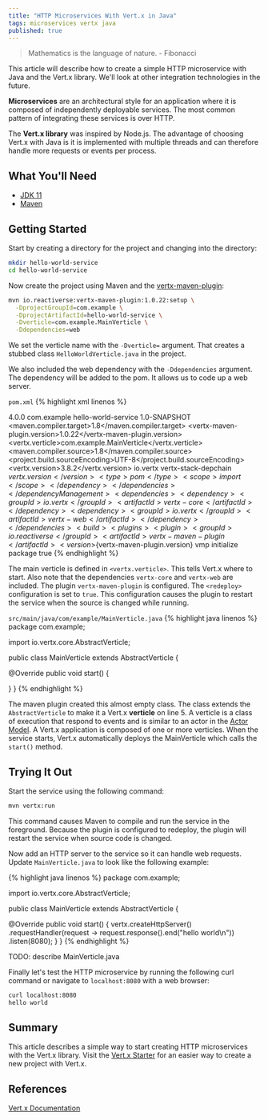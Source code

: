 ```yaml
---
title: "HTTP Microservices With Vert.x in Java"
tags: microservices vertx java
published: true
---
```


> Mathematics is the language of nature. - Fibonacci

This article will describe how to create a simple HTTP microservice with Java and the Vert.x library. We'll look at other integration technologies in the future.

**Microservices** are an architectural style for an application where it is composed of independently deployable services. The most common pattern of integrating these services is over HTTP.

The **Vert.x library** was inspired by Node.js. The advantage of choosing Vert.x with Java is it is implemented with multiple threads and can therefore handle more requests or events per process.

## What You'll Need
* [JDK 11](https://adoptopenjdk.net/?variant=openjdk11&jvmVariant=hotspot)
* [Maven](https://maven.apache.org/download.cgi)

## Getting Started

Start by creating a directory for the project and changing into the directory:

```bash
mkdir hello-world-service
cd hello-world-service
```

Now create the project using Maven and the [vertx-maven-plugin](https://reactiverse.io/vertx-maven-plugin/):

```bash
mvn io.reactiverse:vertx-maven-plugin:1.0.22:setup \
  -DprojectGroupId=com.example \
  -DprojectArtifactId=hello-world-service \
  -Dverticle=com.example.MainVerticle \
  -Ddependencies=web
```

We set the verticle name with the `-Dverticle=` argument. That creates a stubbed class `HelloWorldVerticle.java` in the project.

We also included the web dependency with the `-Ddependencies` argument. The dependency will be added to the pom. It allows us to code up a web server.

`pom.xml`
{% highlight xml linenos %}
<?xml version="1.0"?>
<project xsi:schemaLocation="http://maven.apache.org/POM/4.0.0 http://maven.apache.org/xsd/maven-4.0.0.xsd" xmlns="http://maven.apache.org/POM/4.0.0"
    xmlns:xsi="http://www.w3.org/2001/XMLSchema-instance">
  <modelVersion>4.0.0</modelVersion>
  <groupId>com.example</groupId>
  <artifactId>hello-world-service</artifactId>
  <version>1.0-SNAPSHOT</version>
  <properties>
    <maven.compiler.target>1.8</maven.compiler.target>
    <vertx-maven-plugin.version>1.0.22</vertx-maven-plugin.version>
    <vertx.verticle>com.example.MainVerticle</vertx.verticle>
    <maven.compiler.source>1.8</maven.compiler.source>
    <project.build.sourceEncoding>UTF-8</project.build.sourceEncoding>
    <vertx.version>3.8.2</vertx.version>
  </properties>
  <dependencyManagement>
    <dependencies>
      <dependency>
        <groupId>io.vertx</groupId>
        <artifactId>vertx-stack-depchain</artifactId>
        <version>${vertx.version}</version>
        <type>pom</type>
        <scope>import</scope>
      </dependency>
    </dependencies>
  </dependencyManagement>
  <dependencies>
    <dependency>
      <groupId>io.vertx</groupId>
      <artifactId>vertx-core</artifactId>
    </dependency>
    <dependency>
      <groupId>io.vertx</groupId>
      <artifactId>vertx-web</artifactId>
    </dependency>
  </dependencies>
  <build>
    <plugins>
      <plugin>
        <groupId>io.reactiverse</groupId>
        <artifactId>vertx-maven-plugin</artifactId>
        <version>${vertx-maven-plugin.version}</version>
        <executions>
          <execution>
            <id>vmp</id>
            <goals>
              <goal>initialize</goal>
              <goal>package</goal>
            </goals>
          </execution>
        </executions>
        <configuration>
          <redeploy>true</redeploy>
        </configuration>
      </plugin>
    </plugins>
  </build>
</project>
{% endhighlight %}

The main verticle is defined in `<vertx.verticle>`. This tells Vert.x where to start. Also note that the dependencies `vertx-core` and `vertx-web` are included. The plugin `vertx-maven-plugin` is configured. The `<redeploy>` configuration is set to `true`. This configuration causes the plugin to restart the service when the source is changed while running.

`src/main/java/com/example/MainVerticle.java`
{% highlight java linenos %}
package com.example;

import io.vertx.core.AbstractVerticle;

public class MainVerticle extends AbstractVerticle {

  @Override
  public void start() {

  }
}
{% endhighlight %}

The maven plugin created this almost empty class. The class extends the `AbstractVerticle` to make it a Vert.x **verticle** on line 5. A verticle is a class of execution that respond to events and is similar to an actor in the [Actor Model](https://en.wikipedia.org/wiki/Actor_model). A Vert.x application is composed of one or more verticles. When the service starts, Vert.x automatically deploys the MainVerticle which calls the `start()` method.

## Trying It Out

Start the service using the following command:

```bash
mvn vertx:run
```

This command causes Maven to compile and run the service in the foreground. Because the plugin is configured to redeploy, the plugin will restart the service when source code is changed.

Now add an HTTP server to the service so it can handle web requests. Update `MainVerticle.java` to look like the following example:

{% highlight java linenos %}
package com.example;

import io.vertx.core.AbstractVerticle;

public class MainVerticle extends AbstractVerticle {

  @Override
  public void start() {
    vertx.createHttpServer()
      .requestHandler(request -> request.response().end("hello world\n"))
      .listen(8080);
  }
}
{% endhighlight %}

TODO: describe MainVerticle.java

Finally let's test the HTTP microservice by running the following curl command or navigate to `localhost:8080` with a web browser:

```bash
curl localhost:8080
hello world
```

## Summary

This article describes a simple way to start creating HTTP microservices with the Vert.x library. Visit the [Vert.x Starter](https://start.vertx.io/) for an easier way to create a new project with Vert.x.

## References

[Vert.x Documentation](https://vertx.io/docs/)
